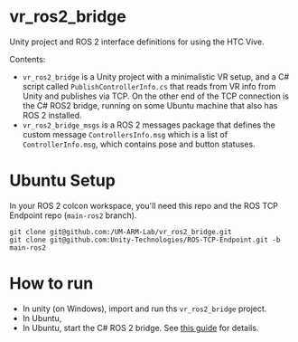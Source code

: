 # vr_ros2_bridge
Unity project and ROS 2 interface definitions for using the HTC Vive.

Contents:

 - `vr_ros2_bridge` is a Unity project with a minimalistic VR setup, and a C# script called `PublishControllerInfo.cs` that reads from VR info from Unity and publishes via TCP. On the other end of the TCP connection is the C# ROS2 bridge, running on some Ubuntu machine that also has ROS 2 installed.
 - `vr_ros2_bridge_msgs` is a ROS 2 messages package that defines the custom message `ControllersInfo.msg` which is a list of `ControllerInfo.msg`, which contains pose and button statuses.

# Ubuntu Setup

In your ROS 2 colcon workspace, you'll need this repo and the ROS TCP Endpoint repo (`main-ros2` branch).

```
git clone git@github.com:/UM-ARM-Lab/vr_ros2_bridge.git
git clone git@github.com:Unity-Technologies/ROS-TCP-Endpoint.git -b main-ros2
```


# How to run

 - In unity (on Windows), import and run ths `vr_ros2_bridge` project.
 - In Ubuntu, 
 - In Ubuntu, start the C# ROS 2 bridge. See [this guide](https://github.com/Unity-Technologies/Unity-Robotics-Hub/blob/main/tutorials/ros_unity_integration/setup.md) for details.
